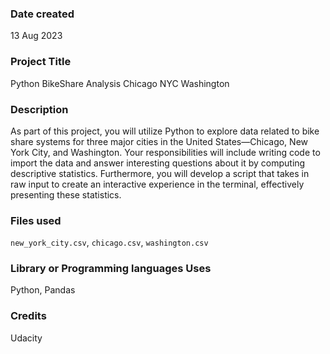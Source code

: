 ### Date created
13 Aug 2023

### Project Title
Python BikeShare Analysis Chicago NYC Washington

### Description
As part of this project, you will utilize Python to explore data related to bike share systems for three major cities in the United States—Chicago, New York City, and Washington. Your responsibilities will include writing code to import the data and answer interesting questions about it by computing descriptive statistics. Furthermore, you will develop a script that takes in raw input to create an interactive experience in the terminal, effectively presenting these statistics.

### Files used
`new_york_city.csv`, `chicago.csv`, `washington.csv`

### Library or Programming languages Uses
Python, Pandas


### Credits
Udacity

